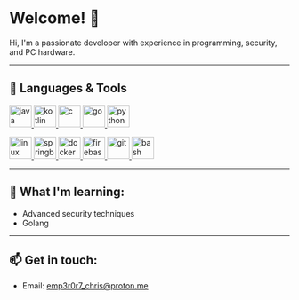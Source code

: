 # Welcome! 👋

Hi, I'm a passionate developer with experience in programming, security, and PC hardware.

---


## 🔧 Languages & Tools

<a href="https://www.java.com" target="_blank"> <img src="https://www.vectorlogo.zone/logos/java/java-icon.svg" alt="java" width="40" height="40"/> </a> 
<a href="https://kotlinlang.org" target="_blank">  <img src="https://www.vectorlogo.zone/logos/kotlinlang/kotlinlang-icon.svg" alt="kotlin" width="40" height="40"/> </a>
<a href="https://www.cprogramming.com/" target="_blank"> <img src="https://github.com/isocpp/logos/blob/master/cpp_logo.svg" alt="c" width="40" height="40"/> </a> 
<a href="https://golang.org" target="_blank"> <img src="https://www.vectorlogo.zone/logos/golang/golang-icon.svg" alt="go" width="40" height="40"/> </a> 
<a href="https://www.python.org" target="_blank"> <img src="https://www.vectorlogo.zone/logos/python/python-icon.svg" alt="python" width="40" height="40"/> </a>


<a href="https://www.linux.org" target="_blank"> 
  <img src="https://www.vectorlogo.zone/logos/linux/linux-icon.svg" alt="linux" width="40" height="40"/> 
</a> 
<a href="https://spring.io/projects/spring-boot" target="_blank"> 
  <img src="https://www.vectorlogo.zone/logos/springio/springio-icon.svg" alt="springboot" width="40" height="40"/> 
</a> 
<a href="https://www.docker.com" target="_blank"> 
  <img src="https://www.vectorlogo.zone/logos/docker/docker-icon.svg" alt="docker" width="40" height="40"/> 
</a> 
<a href="https://firebase.google.com/" target="_blank"> 
  <img src="https://www.vectorlogo.zone/logos/firebase/firebase-icon.svg" alt="firebase" width="40" height="40"/> 
</a> 
<a href="https://git-scm.com/" target="_blank"> 
  <img src="https://www.vectorlogo.zone/logos/git-scm/git-scm-icon.svg" alt="git" width="40" height="40"/> 
</a> 
<a href="https://www.gnu.org/software/bash/" target="_blank"> 
    <img src="https://upload.wikimedia.org/wikipedia/commons/4/4b/Bash_Logo_Colored.svg" alt="bash" width="40" height="40"/> 
</a>


---

## 🌱 What I'm learning:
- Advanced security techniques
- Golang

---

## 📫 Get in touch:
- Email: emp3r0r7_chris@proton.me
